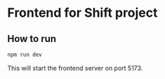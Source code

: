 # Frontend for Shift project

## How to run

```bash
npm run dev
```

This will start the frontend server on port 5173.

